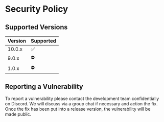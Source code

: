 
# Security Policy

## Supported Versions

| Version | Supported          |
| ------- | ------------------ |
| 10.0.x  | ✅                 |
| 9.0.x   | ⛔                 |
| 1.0.x   | ⛔                 |

## Reporting a Vulnerability

To report a vulnerability please contact the development team confidentially on Discord. We will discuss via a group chat if necessary and action
the fix. Once the fix has been put into a release version, the vulnerability will be made public.
